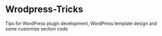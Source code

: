 # Wrodpress-Tricks
Tips for WordPress plugin development, WordPress template design  and some customize section code
